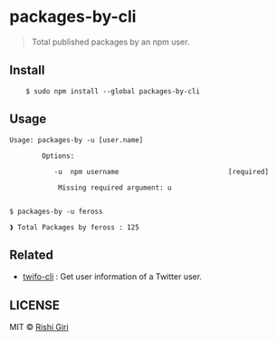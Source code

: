 # packages-by-cli

> Total published packages by an npm user.

## Install 

```
	$ sudo npm install --global packages-by-cli
```

## Usage

```
Usage: packages-by -u [user.name]

		Options:
 
           -u  npm username                           [required]
 
            Missing required argument: u
 
 
$ packages-by -u feross

❱ Total Packages by feross : 125
```

## Related

- [twifo-cli](https://github.com/codedotjs/twifo-cli) : Get user information of a Twitter user.

## LICENSE

MIT &copy; [Rishi Giri](http://rishigiri.com)

